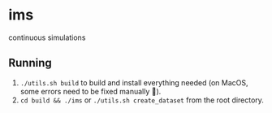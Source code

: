 # ims
continuous simulations

## Running
1. `./utils.sh build` to build and install everything needed (on MacOS, some errors need to be fixed manually 🤡).
2. `cd build && ./ims` or `./utils.sh create_dataset` from the root directory.
